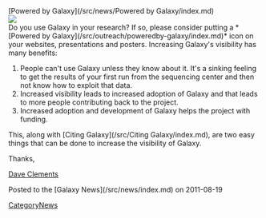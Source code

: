 <div class='newsItemHeader'>[Powered by Galaxy](/src/news/Powered by Galaxy/index.md)</div>

<div class='right'><a href='/src/outreach/poweredby-galaxy/index.md'><img src="/src/outreach/poweredby-galaxy/PoweredByGalaxy200.png" /></a></div>
Do you use Galaxy in your research?  If so, please consider putting a *[Powered by Galaxy](/src/outreach/poweredby-galaxy/index.md)* icon on your websites, presentations and posters.  Increasing Galaxy's visibility has many benefits:

1. People can't use Galaxy unless they know about it. It's a sinking feeling to get the results of your first run from the sequencing center and then not know how to exploit that data.
2. Increased visibility leads to increased adoption of Galaxy and that leads to more people contributing back to the project.
3. Increased adoption and development of Galaxy helps the project with funding. 

This, along with [Citing Galaxy](/src/Citing Galaxy/index.md), are two easy things that can be done to increase the visibility of Galaxy.

Thanks,

[Dave Clements](/src/people/dave-clements/index.md)
<div class='newsItemFooter'>Posted to the [Galaxy News](/src/news/index.md) on 2011-08-19</div>

[CategoryNews](/src/category-news/index.md)
